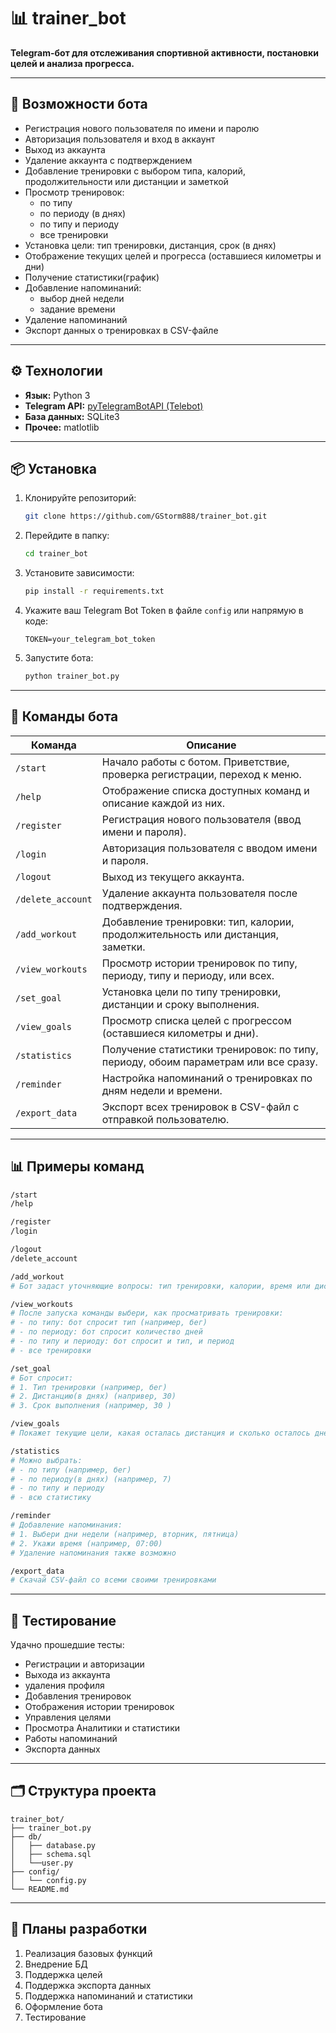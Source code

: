 # 📊 trainer_bot

**Telegram-бот для отслеживания спортивной активности, постановки целей и анализа прогресса.**

---

## 🚀 Возможности бота

- Регистрация нового пользователя по имени и паролю
- Авторизация пользователя и вход в аккаунт
- Выход из аккаунта
- Удаление аккаунта с подтверждением 
- Добавление тренировки с выбором типа, калорий, продолжительности или дистанции и заметкой
- Просмотр тренировок:
  - по типу
  - по периоду (в днях)
  - по типу и периоду
  - все тренировки
- Установка цели: тип тренировки, дистанция, срок (в днях)
- Отображение текущих целей и прогресса (оставшиеся километры и дни)
- Получение статистики(график)
- Добавление напоминаний:
  - выбор дней недели
  - задание времени
- Удаление напоминаний
- Экспорт данных о тренировках в CSV-файле

---

## ⚙️ Технологии

- **Язык:** Python 3  
- **Telegram API:** [pyTelegramBotAPI (Telebot)](https://github.com/eternnoir/pyTelegramBotAPI)  
- **База данных:** SQLite3  
- **Прочее:** matlotlib
---

## 📦 Установка

1. Клонируйте репозиторий:
   ```bash
   git clone https://github.com/GStorm888/trainer_bot.git
   ```
2. Перейдите в папку:
   ```bash
   cd trainer_bot
   ```
   
3. Установите зависимости:
   ```bash
   pip install -r requirements.txt
   ```

4. Укажите ваш Telegram Bot Token в файле `config` или напрямую в коде:
   ```env
   TOKEN=your_telegram_bot_token
   ```

5. Запустите бота:
   ```bash
   python trainer_bot.py
   ```

---

## 📌 Команды бота

| Команда            | Описание |
|--------------------|----------|
| `/start`           | Начало работы с ботом. Приветствие, проверка регистрации, переход к меню. |
| `/help`            | Отображение списка доступных команд и описание каждой из них. |
| `/register`        | Регистрация нового пользователя (ввод имени и пароля). |
| `/login`           | Авторизация пользователя с вводом имени и пароля. |
| `/logout`          | Выход из текущего аккаунта. |
| `/delete_account`  | Удаление аккаунта пользователя после подтверждения. |
| `/add_workout`     | Добавление тренировки: тип, калории, продолжительность или дистанция, заметки. |
| `/view_workouts`   | Просмотр истории тренировок по типу, периоду, типу и периоду, или всех. |
| `/set_goal`        | Установка цели по типу тренировки, дистанции и сроку выполнения. |
| `/view_goals`      | Просмотр списка целей с прогрессом (оставшиеся километры и дни). |
| `/statistics`      | Получение статистики тренировок: по типу, периоду, обоим параметрам или все сразу. |
| `/reminder`        | Настройка напоминаний о тренировках по дням недели и времени. |
| `/export_data`     | Экспорт всех тренировок в CSV-файл с отправкой пользователю. |

---

## 📊 Примеры команд

```bash
/start
/help

/register
/login

/logout
/delete_account

/add_workout
# Бот задаст уточняющие вопросы: тип тренировки, калории, время или дистанция, заметки

/view_workouts
# После запуска команды выбери, как просматривать тренировки:
# - по типу: бот спросит тип (например, бег)
# - по периоду: бот спросит количество дней
# - по типу и периоду: бот спросит и тип, и период
# - все тренировки

/set_goal
# Бот спросит:
# 1. Тип тренировки (например, бег)
# 2. Дистанцию(в днях) (напривер, 30)
# 3. Срок выполнения (например, 30 )

/view_goals
# Покажет текущие цели, какая осталась дистанция и сколько осталось дней

/statistics
# Можно выбрать:
# - по типу (например, бег)
# - по периоду(в днях) (например, 7)
# - по типу и периоду
# - всю статистику

/reminder
# Добавление напоминания:
# 1. Выбери дни недели (например, вторник, пятница)
# 2. Укажи время (например, 07:00)
# Удаление напоминания также возможно

/export_data
# Скачай CSV-файл со всеми своими тренировками

```

---

## 🧪 Тестирование

Удачно прошедшие тесты:

- Регистрации и авторизации
- Выхода из аккаунта
- удаления профиля
- Добавления тренировок
- Отображения истории тренировок
- Управления целями
- Просмотра Аналитики и статистики
- Работы напоминаний
- Экспорта данных

---

## 🗂 Структура проекта

```
trainer_bot/
├── trainer_bot.py
├── db/
│   ├── database.py
│   ├── schema.sql
│   └──user.py
├── config/
│   └── config.py
└── README.md
```

---

## 📌 Планы разработки

1. Реализация базовых функций
2. Внедрение БД
3. Поддержка целей
4. Поддержка экспорта данных
5. Поддержка напоминаний и статистики
6. Оформление бота
7. Тестирование

